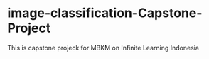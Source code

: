 # image-classification-Capstone-Project
This is capstone projeck for MBKM on Infinite Learning Indonesia 
